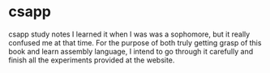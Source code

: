 # csapp
csapp study notes
I learned it when I was was a sophomore, but it really confused me at that time. For the purpose of both truly getting grasp of this book and learn assembly language, I intend to go through it carefully and finish all the experiments provided at the website.

